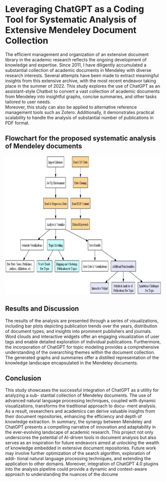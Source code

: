 <h1>Leveraging ChatGPT as a Coding Tool for Systematic Analysis of Extensive Mendeley Document Collection</h1>

The efficient management and organization of an extensive document library in the academic research reflects the ongoing development of knowledge and expertise. 
Since 2011, I have diligently accumulated a substantial collection of academic documents in Mendeley with diverse research interests. Several attempts have been made to extract meaningful insights from this extensive archive, with the most recent endeavor taking place in the summer of 2022.
This study explores the use of ChatGPT as an assistant-style Chatbot to convert a vast collection of academic documents from Mendeley into insightful graphs, concise summaries, and other tasks tailored to user needs.  
Moreover, this study can also be applied to alternative reference management tools such as Zotero. Additionally, it demonstrates practical scalability to handle the analysis of substantial number of publications in PDF format.

<h2>Flowchart for the proposed systematic analysis of Mendeley documents</h2>
<p align="center">
  <img src="/icons/Fig_flowchart_lit_rev.png" width="1100" height="450">
</p>

<h2>Results and Discussion</h2>
The results of the analysis are presented through a series of visualizations, including bar plots
depicting publication trends over the years, distribution of document types, and insights into
prominent publishers and journals. Word clouds and interactive widgets offer an engaging
visualization of user tags and enable detailed exploration of individual publications.
Furthermore, the incorporation of ChatGPT for topic modeling provides a comprehensive
understanding of the overarching themes within the document collection. The generated graphs
and summaries offer a distilled representation of the knowledge landscape encapsulated in the
Mendeley documents.

<h2>Conclusion</h2>
This study showcases the successful integration of ChatGPT as a utility for analyzing a sub-
stantial collection of Mendeley documents. The use of advanced natural language processing
techniques, coupled with dynamic visualizations, transforms the traditional approach to docu-
ment analysis. As a result, researchers and academics can derive valuable insights from their
document repositories, enhancing the efficiency and depth of knowledge extraction.
In summary, the synergy between Mendeley and ChatGPT presents a compelling narrative
of innovation and adaptability in the ever-evolving landscape of academic research. This project
not only underscores the potential of AI-driven tools in document analysis but also serves as
an inspiration for future endeavors aimed at unlocking the wealth of knowledge embedded in
extensive document repositories.
Future work may involve further optimization of the search algorithm, exploration of addi-
tional natural language processing techniques, and extending the application to other domains.
Moreover, integration of ChatGPT 4.0 plugins into the analysis pipeline could provide a dynamic
and context-aware approach to understanding the nuances of the docume
